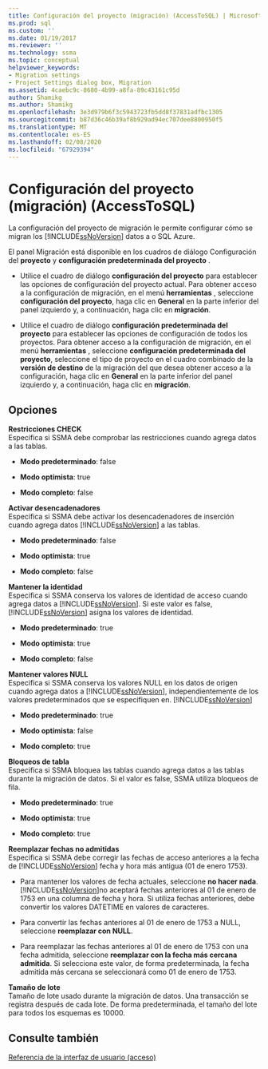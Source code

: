 ```yaml
---
title: Configuración del proyecto (migración) (AccessToSQL) | Microsoft Docs
ms.prod: sql
ms.custom: ''
ms.date: 01/19/2017
ms.reviewer: ''
ms.technology: ssma
ms.topic: conceptual
helpviewer_keywords:
- Migration settings
- Project Settings dialog box, Migration
ms.assetid: 4caebc9c-8680-4b99-a8fa-89c43161c95d
author: Shamikg
ms.author: Shamikg
ms.openlocfilehash: 3e3d979b6f3c5943723fb5dd8f37831adfbc1305
ms.sourcegitcommit: b87d36c46b39af8b929ad94ec707dee8800950f5
ms.translationtype: MT
ms.contentlocale: es-ES
ms.lasthandoff: 02/08/2020
ms.locfileid: "67929394"
---
```

# <a name="project-settings-migration-accesstosql"></a>Configuración del proyecto (migración) (AccessToSQL)
La configuración del proyecto de migración le permite configurar cómo se migran los [!INCLUDE[ssNoVersion](../../includes/ssnoversion-md.md)] datos a o SQL Azure.  
  
El panel Migración está disponible en los cuadros de diálogo Configuración del **proyecto** y **configuración predeterminada del proyecto** .  
  
-   Utilice el cuadro de diálogo **configuración del proyecto** para establecer las opciones de configuración del proyecto actual. Para obtener acceso a la configuración de migración, en el menú **herramientas** , seleccione **configuración del proyecto**, haga clic en **General** en la parte inferior del panel izquierdo y, a continuación, haga clic en **migración**.  
  
-   Utilice el cuadro de diálogo **configuración predeterminada del proyecto** para establecer las opciones de configuración de todos los proyectos. Para obtener acceso a la configuración de migración, en el menú **herramientas** , seleccione **configuración predeterminada del proyecto**, seleccione el tipo de proyecto en el cuadro combinado de la **versión de destino** de la migración del que desea obtener acceso a la configuración, haga clic en **General** en la parte inferior del panel izquierdo y, a continuación, haga clic en **migración**.  
  
## <a name="options"></a>Opciones  
**Restricciones CHECK**  
Especifica si SSMA debe comprobar las restricciones cuando agrega datos a las tablas.  
  
-   **Modo predeterminado**: false  
  
-   **Modo optimista**: true  
  
-   **Modo completo**: false  
  
**Activar desencadenadores**  
Especifica si SSMA debe activar los desencadenadores de inserción cuando agrega datos [!INCLUDE[ssNoVersion](../../includes/ssnoversion-md.md)] a las tablas.  
  
-   **Modo predeterminado**: false  
  
-   **Modo optimista**: true  
  
-   **Modo completo**: false  
  
**Mantener la identidad**  
Especifica si SSMA conserva los valores de identidad de acceso cuando agrega datos a [!INCLUDE[ssNoVersion](../../includes/ssnoversion-md.md)]. Si este valor es false, [!INCLUDE[ssNoVersion](../../includes/ssnoversion-md.md)] asigna los valores de identidad.  
  
-   **Modo predeterminado**: true  
  
-   **Modo optimista**: true  
  
-   **Modo completo**: false  
  
**Mantener valores NULL**  
Especifica si SSMA conserva los valores NULL en los datos de origen cuando agrega datos a [!INCLUDE[ssNoVersion](../../includes/ssnoversion-md.md)], independientemente de los valores predeterminados que se especifiquen en. [!INCLUDE[ssNoVersion](../../includes/ssnoversion-md.md)]  
  
-   **Modo predeterminado**: true  
  
-   **Modo optimista**: false  
  
-   **Modo completo**: true  
  
**Bloqueos de tabla**  
Especifica si SSMA bloquea las tablas cuando agrega datos a las tablas durante la migración de datos. Si el valor es false, SSMA utiliza bloqueos de fila.  
  
-   **Modo predeterminado**: true  
  
-   **Modo optimista**: true  
  
-   **Modo completo**: true  
  
**Reemplazar fechas no admitidas**  
Especifica si SSMA debe corregir las fechas de acceso anteriores a la fecha de [!INCLUDE[ssNoVersion](../../includes/ssnoversion-md.md)] fecha y hora más antigua (01 de enero 1753).  
  
-   Para mantener los valores de fecha actuales, seleccione **no hacer nada**. [!INCLUDE[ssNoVersion](../../includes/ssnoversion-md.md)]no aceptará fechas anteriores al 01 de enero de 1753 en una columna de fecha y hora. Si utiliza fechas anteriores, debe convertir los valores DATETIME en valores de caracteres.  
  
-   Para convertir las fechas anteriores al 01 de enero de 1753 a NULL, seleccione **reemplazar con NULL**.  
  
-   Para reemplazar las fechas anteriores al 01 de enero de 1753 con una fecha admitida, seleccione **reemplazar con la fecha más cercana admitida**. Si selecciona este valor, de forma predeterminada, la fecha admitida más cercana se seleccionará como 01 de enero de 1753.  
  
**Tamaño de lote**  
Tamaño de lote usado durante la migración de datos. Una transacción se registra después de cada lote. De forma predeterminada, el tamaño del lote para todos los esquemas es 10000.  
  
## <a name="see-also"></a>Consulte también  
[Referencia de la interfaz de usuario (acceso)](https://msdn.microsoft.com/af24c303-4a41-449b-9c86-d6558a97e839)  
  
